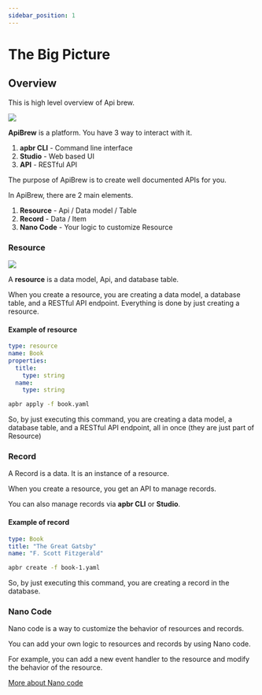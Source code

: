 ```yaml
---
sidebar_position: 1
---
```


# The Big Picture

## Overview

This is high level overview of Api brew.

![](/files/fundamentals/apibrew-quick.png)

**ApiBrew** is a platform. You have 3 way to interact with it.

1. **apbr CLI** - Command line interface
2. **Studio** - Web based UI
3. **API** - RESTful API

The purpose of ApiBrew is to create well documented APIs for you.

In ApiBrew, there are 2 main elements.

1. **Resource** - Api / Data model / Table
2. **Record** - Data / Item
3. **Nano Code** - Your logic to customize Resource

### Resource
![](/files/fundamentals/resource.png)

A **resource** is a data model, Api, and database table.

When you create a resource, you are creating a data model, a database table, and a RESTful API endpoint. Everything is
done by just creating a resource.

#### Example of resource

```yaml
type: resource
name: Book
properties:
  title:
    type: string
  name:
    type: string
```
```bash
apbr apply -f book.yaml
```

So, by just executing this command, you are creating a data model, a database table, and a RESTful API endpoint, all in once (they are just part of Resource)

### Record

A Record is a data. It is an instance of a resource.

When you create a resource, you get an API to manage records.

You can also manage records via **apbr CLI** or **Studio**.

#### Example of record

```yaml
type: Book
title: "The Great Gatsby"
name: "F. Scott Fitzgerald"
```
```bash
apbr create -f book-1.yaml
```

So, by just executing this command, you are creating a record in the database.

### Nano Code

Nano code is a way to customize the behavior of resources and records.

You can add your own logic to resources and records by using Nano code.

For example, you can add a new event handler to the resource and modify the behavior of the resource.

[More about Nano code](/nano/getting-started)


